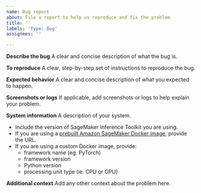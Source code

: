 ```yaml
---
name: Bug report
about: File a report to help us reproduce and fix the problem
title: ''
labels: 'Type: Bug'
assignees: ''

---
```


**Describe the bug**
A clear and concise description of what the bug is.

**To reproduce**
A clear, step-by-step set of instructions to reproduce the bug.

**Expected behavior**
A clear and concise description of what you expected to happen.

**Screenshots or logs**
If applicable, add screenshots or logs to help explain your problem.

**System information**
A description of your system.
- Include the version of SageMaker Inference Toolkit you are using.
- If you are using a [prebuilt Amazon SageMaker Docker image](https://docs.aws.amazon.com/sagemaker/latest/dg/pre-built-containers-frameworks-deep-learning.html), provide the URL.
- If you are using a custom Docker image, provide:
    - framework name (eg. PyTorch)
    - framework version
    - Python version
    - processing unit type (ie. CPU or GPU)

**Additional context**
Add any other context about the problem here.
